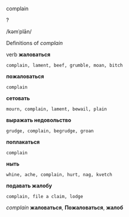 complain

?

/kəmˈplān/

Definitions of _complain_

verb
**жаловаться**

    complain, lament, beef, grumble, moan, bitch
**пожаловаться**

    complain
**сетовать**

    mourn, complain, lament, bewail, plain
**выражать недовольство**

    grudge, complain, begrudge, groan
**поплакаться**

    complain
**ныть**

    whine, ache, complain, hurt, nag, kvetch
**подавать жалобу**

    complain, file a claim, lodge

_complain_
**жаловаться**, **Пожаловаться**, **жалоб**